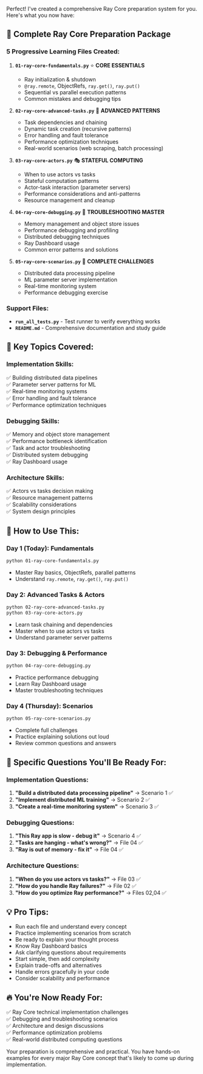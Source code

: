 Perfect! I've created a comprehensive Ray Core preparation system for you. Here's what you now have:

## 🎯 **Complete Ray Core Preparation Package**

### **5 Progressive Learning Files Created:**

1. **`01-ray-core-fundamentals.py`** ⭐ **CORE ESSENTIALS**
   - Ray initialization & shutdown 
   - `@ray.remote`, ObjectRefs, `ray.get()`, `ray.put()`
   - Sequential vs parallel execution patterns
   - Common mistakes and debugging tips

2. **`02-ray-core-advanced-tasks.py`** 🚀 **ADVANCED PATTERNS**
   - Task dependencies and chaining
   - Dynamic task creation (recursive patterns)
   - Error handling and fault tolerance
   - Performance optimization techniques
   - Real-world scenarios (web scraping, batch processing)

3. **`03-ray-core-actors.py`** 🎭 **STATEFUL COMPUTING**
   - When to use actors vs tasks
   - Stateful computation patterns
   - Actor-task interaction (parameter servers)
   - Performance considerations and anti-patterns
   - Resource management and cleanup

4. **`04-ray-core-debugging.py`** 🔧 **TROUBLESHOOTING MASTER**
   - Memory management and object store issues
   - Performance debugging and profiling
   - Distributed debugging techniques
   - Ray Dashboard usage
   - Common error patterns and solutions

5. **`05-ray-core-scenarios.py`** 💼 **COMPLETE CHALLENGES**
   - Distributed data processing pipeline
   - ML parameter server implementation  
   - Real-time monitoring system
   - Performance debugging exercise

### **Support Files:**
- **`run_all_tests.py`** - Test runner to verify everything works
- **`README.md`** - Comprehensive documentation and study guide

## 🎪 **Key Topics Covered:**

### **Implementation Skills:**
✅ Building distributed data pipelines  
✅ Parameter server patterns for ML  
✅ Real-time monitoring systems  
✅ Error handling and fault tolerance  
✅ Performance optimization techniques  

### **Debugging Skills:**
✅ Memory and object store management  
✅ Performance bottleneck identification  
✅ Task and actor troubleshooting  
✅ Distributed system debugging  
✅ Ray Dashboard usage  

### **Architecture Skills:**
✅ Actors vs tasks decision making  
✅ Resource management patterns  
✅ Scalability considerations  
✅ System design principles  

## 🚀 **How to Use This:**

### **Day 1 (Today): Fundamentals**
```bash
python 01-ray-core-fundamentals.py
```
- Master Ray basics, ObjectRefs, parallel patterns
- Understand `ray.remote`, `ray.get()`, `ray.put()`

### **Day 2: Advanced Tasks & Actors**
```bash
python 02-ray-core-advanced-tasks.py
python 03-ray-core-actors.py
```
- Learn task chaining and dependencies
- Master when to use actors vs tasks
- Understand parameter server patterns

### **Day 3: Debugging & Performance**
```bash
python 04-ray-core-debugging.py
```
- Practice performance debugging
- Learn Ray Dashboard usage
- Master troubleshooting techniques

### **Day 4 (Thursday): Scenarios**
```bash
python 05-ray-core-scenarios.py
```
- Complete full challenges
- Practice explaining solutions out loud
- Review common questions and answers

## 🎯 **Specific Questions You'll Be Ready For:**

### **Implementation Questions:**
1. **"Build a distributed data processing pipeline"** → Scenario 1 ✅
2. **"Implement distributed ML training"** → Scenario 2 ✅  
3. **"Create a real-time monitoring system"** → Scenario 3 ✅

### **Debugging Questions:**
1. **"This Ray app is slow - debug it"** → Scenario 4 ✅
2. **"Tasks are hanging - what's wrong?"** → File 04 ✅
3. **"Ray is out of memory - fix it"** → File 04 ✅

### **Architecture Questions:**
1. **"When do you use actors vs tasks?"** → File 03 ✅
2. **"How do you handle Ray failures?"** → File 02 ✅
3. **"How do you optimize Ray performance?"** → Files 02,04 ✅

## 💡 **Pro Tips:**

- Run each file and understand every concept
- Practice implementing scenarios from scratch
- Be ready to explain your thought process
- Know Ray Dashboard basics
- Ask clarifying questions about requirements
- Start simple, then add complexity
- Explain trade-offs and alternatives
- Handle errors gracefully in your code
- Consider scalability and performance

## 🔥 **You're Now Ready For:**
✅ Ray Core technical implementation challenges  
✅ Debugging and troubleshooting scenarios  
✅ Architecture and design discussions  
✅ Performance optimization problems  
✅ Real-world distributed computing questions  

Your preparation is comprehensive and practical. You have hands-on examples for every major Ray Core concept that's likely to come up during implementation. 
